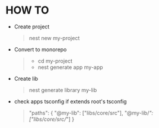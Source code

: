 # HOW TO

- Create project

  > nest new my-project

- Convert to monorepo
  >- cd my-project
  >- nest generate app my-app

- Create lib

  > nest generate library my-lib

- check apps tsconfig if extends root's tsconfig
  > "paths": {
      "@my-lib": ["libs/core/src"],
      "@my-lib/*": ["libs/core/src/*"]
  }
